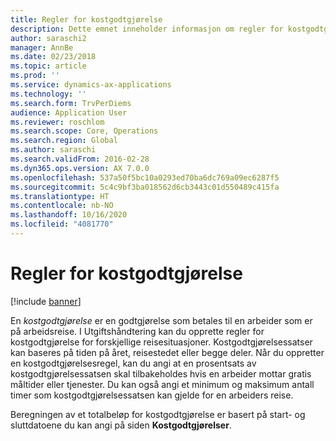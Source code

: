 ```yaml
---
title: Regler for kostgodtgjørelse
description: Dette emnet inneholder informasjon om regler for kostgodtgjørelse.
author: saraschi2
manager: AnnBe
ms.date: 02/23/2018
ms.topic: article
ms.prod: ''
ms.service: dynamics-ax-applications
ms.technology: ''
ms.search.form: TrvPerDiems
audience: Application User
ms.reviewer: roschlom
ms.search.scope: Core, Operations
ms.search.region: Global
ms.author: saraschi
ms.search.validFrom: 2016-02-28
ms.dyn365.ops.version: AX 7.0.0
ms.openlocfilehash: 537a50f5bc10a0293ed70ba6dc769a09ec6287f5
ms.sourcegitcommit: 5c4c9bf3ba018562d6cb3443c01d550489c415fa
ms.translationtype: HT
ms.contentlocale: nb-NO
ms.lasthandoff: 10/16/2020
ms.locfileid: "4081770"
---
```

# <a name="per-diem-rules"></a>Regler for kostgodtgjørelse

[!include [banner](../includes/banner.md)]

En *kostgodtgjørelse* er en godtgjørelse som betales til en arbeider som er på arbeidsreise. I Utgiftshåndtering kan du opprette regler for kostgodtgjørelse for forskjellige reisesituasjoner. Kostgodtgjørelsessatser kan baseres på tiden på året, reisestedet eller begge deler. Når du oppretter en kostgodtgjørelsesregel, kan du angi at en prosentsats av kostgodtgjørelsessatsen skal tilbakeholdes hvis en arbeider mottar gratis måltider eller tjenester. Du kan også angi et minimum og maksimum antall timer som kostgodtgjørelsessatsen kan gjelde for en arbeiders reise.

Beregningen av et totalbeløp for kostgodtgjørelse er basert på start- og sluttdatoene du kan angi på siden **Kostgodtgjørelser**.

